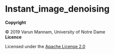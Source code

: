 # Instant_image_denoising

**Copyright**

© 2019 Varun Mannam, University of Notre Dame  
**Licence**

Licensed under the [Apache License 2.0](https://github.com/ND-HowardGroup/Instant_image_denoising/blob/master/LICENSE)
